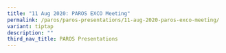 ```yaml
---
title: "11 Aug 2020: PAROS EXCO Meeting"
permalink: /paros/paros-presentations/11-aug-2020-paros-exco-meeting/
variant: tiptap
description: ""
third_nav_title: PAROS Presentations
---
```

